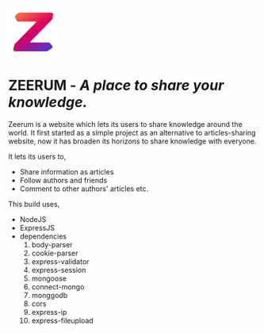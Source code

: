 <img src="https://github.com/Sandakan/Zeerum/blob/master/public/images/icon.png " alt="Zeerum Logo" title="Zeerum Logo" width="100" height="100"/>

# ZEERUM - *A place to share your knowledge.*
Zeerum is a website which lets its users to share knowledge around the world. It first started as a simple project as an alternative to articles-sharing website, now it has broaden its horizons to share knowledge with everyone. 

It lets its users to,
- Share information as articles
- Follow authors and friends
- Comment to other authors' articles etc.

This build uses,
- NodeJS
- ExpressJS
- dependencies
  1. body-parser
  2. cookie-parser
  3. express-validator
  4. express-session
  5. mongoose
  6. connect-mongo
  7. monggodb
  8. cors
  9. express-ip
  10. express-fileupload  



